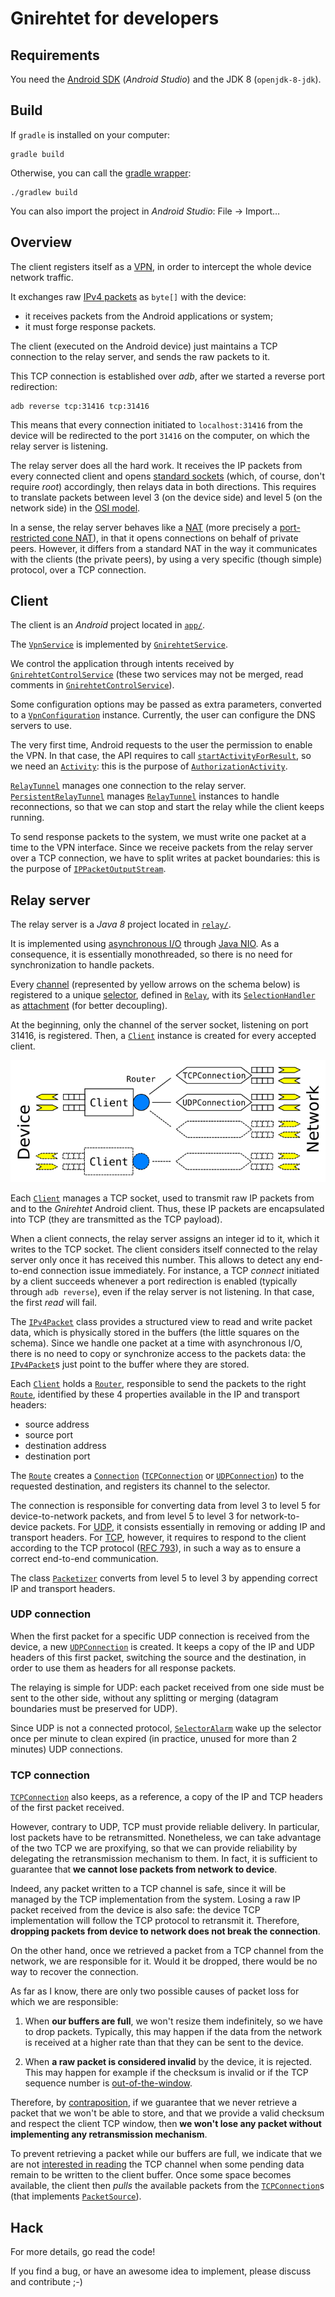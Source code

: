 # Gnirehtet for developers


## Requirements

You need the [Android SDK] (_Android Studio_) and the JDK 8 (`openjdk-8-jdk`).

[Android SDK]: https://developer.android.com/studio/index.html


## Build

If `gradle` is installed on your computer:

    gradle build

Otherwise, you can call the [gradle wrapper]:

    ./gradlew build

You can also import the project in _Android Studio_: File → Import…

[gradle wrapper]: https://docs.gradle.org/current/userguide/gradle_wrapper.html


## Overview

The client registers itself as a [VPN], in order to intercept the whole device
network traffic.

It exchanges raw [IPv4 packets] as `byte[]` with the device:
 - it receives packets from the Android applications or system;
 - it must forge response packets.

The client (executed on the Android device) just maintains a TCP connection to
the relay server, and sends the raw packets to it.

This TCP connection is established over _adb_, after we started a reverse
port redirection:

    adb reverse tcp:31416 tcp:31416

This means that every connection initiated to `localhost:31416` from the device
will be redirected to the port `31416` on the computer, on which the relay
server is listening.

The relay server does all the hard work. It receives the IP packets from every
connected client and opens [standard sockets][berkeley] (which, of course, don't
require _root_) accordingly, then relays data in both directions. This requires
to translate packets between level 3 (on the device side) and level 5 (on the
network side) in the [OSI model].

In a sense, the relay server behaves like a [NAT] (more precisely a
[port-restricted cone NAT][portNAT]), in that it opens connections on behalf of
private peers. However, it differs from a standard NAT in the way it
communicates with the clients (the private peers), by using a very specific
(though simple) protocol, over a TCP connection.

[VPN]: https://developer.android.com/reference/android/net/VpnService.html
[IPv4 packets]: https://en.wikipedia.org/wiki/IPv4#Packet_structure
[OSI model]: https://en.wikipedia.org/wiki/OSI_model
[berkeley]: https://en.wikipedia.org/wiki/Berkeley_sockets
[NAT]: https://en.wikipedia.org/wiki/Network_address_translation
[portNAT]: https://en.wikipedia.org/wiki/Network_address_translation#Methods_of_translation


## Client

The client is an _Android_ project located in [`app/`](app/).

The [`VpnService`] is implemented by
[`GnirehtetService`].

We control the application through intents received by
[`GnirehtetControlService`] (these two services may not be merged, read
comments in [`GnirehtetControlService`]).

Some configuration options may be passed as extra parameters, converted to a
[`VpnConfiguration`] instance. Currently, the user can configure the DNS servers
to use.

The very first time, Android requests to the user the permission to enable the
VPN. In that case, the API requires to call
[`startActivityForResult`], so we need an [`Activity`]: this is the purpose
of [`AuthorizationActivity`].

[`RelayTunnel`] manages one connection to the relay server.
[`PersistentRelayTunnel`] manages [`RelayTunnel`] instances to handle
reconnections, so that we can stop and start the relay while the client keeps
running.

To send response packets to the system, we must write one packet at a time to
the VPN interface. Since we receive packets from the relay server over a TCP
connection, we have to split writes at packet boundaries: this is the purpose
of [`IPPacketOutputStream`].

[`VpnService`]: https://developer.android.com/reference/android/net/VpnService.html
[`GnirehtetService`]: app/src/main/java/com/genymobile/gnirehtet/GnirehtetService.java
[`GnirehtetControlService`]: app/src/main/java/com/genymobile/gnirehtet/GnirehtetControlService.java
[`VpnConfiguration`]: app/src/main/java/com/genymobile/gnirehtet/VpnConfiguration.java
[`startActivityForResult`]: https://developer.android.com/reference/android/app/Activity.html#startActivityForResult%28android.content.Intent,%20int%29
[`Activity`]: https://developer.android.com/reference/android/app/Activity.html
[`AuthorizationActivity`]: app/src/main/java/com/genymobile/gnirehtet/AuthorizationActivity.java
[`RelayTunnel`]: app/src/main/java/com/genymobile/gnirehtet/RelayTunnel.java
[`PersistentRelayTunnel`]: app/src/main/java/com/genymobile/gnirehtet/PersistentRelayTunnel.java
[`IPPacketOutputStream`]: app/src/main/java/com/genymobile/gnirehtet/IPPacketOutputStream.java


## Relay server

The relay server is a _Java 8_ project located in [`relay/`](relay/).

It is implemented using [asynchronous I/O] through [Java NIO]. As a
consequence, it is essentially monothreaded, so there is no need for
synchronization to handle packets.

Every [channel][SelectableChannel] (represented by yellow arrows on the schema
below) is registered to a unique [selector], defined in [`Relay`], with its
[`SelectionHandler`] as [attachment] (for better decoupling).

At the beginning, only the channel of the server socket, listening on port
31416, is registered. Then, a [`Client`] instance is created for every
accepted client.

[asynchronous I/O]: https://en.wikipedia.org/wiki/Asynchronous_I/O
[Java NIO]: https://en.wikipedia.org/wiki/New_I/O_%28Java%29
[SelectableChannel]: https://docs.oracle.com/javase/8/docs/api/java/nio/channels/SelectableChannel.html
[Selector]: https://docs.oracle.com/javase/8/docs/api/java/nio/channels/Selector.html
[`Relay`]: relay/src/main/java/com/genymobile/relay/Relay.java
[`SelectionHandler`]: relay/src/main/java/com/genymobile/relay/SelectionHandler.java
[attachment]: https://docs.oracle.com/javase/8/docs/api/java/nio/channels/SelectionKey.html#attachment--
[`Client`]: relay/src/main/java/com/genymobile/relay/Client.java

![archi](assets/archi.png)

Each [`Client`] manages a TCP socket, used to transmit raw IP packets from and
to the _Gnirehtet_ Android client. Thus, these IP packets are encapsulated into
TCP (they are transmitted as the TCP payload).

When a client connects, the relay server assigns an integer id to it, which it
writes to the TCP socket. The client considers itself connected to the relay
server only once it has received this number. This allows to detect any
end-to-end connection issue immediately. For instance, a TCP _connect_ initiated
by a client succeeds whenever a port redirection is enabled (typically through
`adb reverse`), even if the relay server is not listening. In that case, the
first _read_ will fail.

The [`IPv4Packet`] class provides a structured view to read and write packet
data, which is physically stored in the buffers (the little squares on the
schema). Since we handle one packet at a time with asynchronous I/O, there is no
need to copy or synchronize access to the packets data: the [`IPv4Packet`]s
just point to the buffer where they are stored.

Each [`Client`] holds a [`Router`], responsible to send the packets to the
right [`Route`], identified by these 4 properties available in the IP and
transport headers:

 - source address
 - source port
 - destination address
 - destination port

The [`Route`] creates a [`Connection`] ([`TCPConnection`] or [`UDPConnection`])
to the requested destination, and registers its channel to the selector.

The connection is responsible for converting data from level 3 to level 5 for
device-to-network packets, and from level 5 to level 3 for network-to-device
packets. For [UDP][`UDPConnection`], it consists essentially in removing or
adding IP and transport headers. For [TCP][`TCPConnection`], however, it
requires to respond to the client according to the TCP protocol ([RFC 793]),
in such a way as to ensure a correct end-to-end communication.

The class [`Packetizer`] converts from level 5 to level 3 by appending correct
IP and transport headers.


[`IPv4Packet`]: relay/src/main/java/com/genymobile/relay/IPv4Packet.java
[`Router`]: relay/src/main/java/com/genymobile/relay/Router.java
[`Route`]: relay/src/main/java/com/genymobile/relay/Route.java
[`Connection`]: relay/src/main/java/com/genymobile/relay/Connection.java
[`TCPConnection`]: relay/src/main/java/com/genymobile/relay/TCPConnection.java
[`UDPConnection`]: relay/src/main/java/com/genymobile/relay/UDPConnection.java
[RFC 793]: https://tools.ietf.org/html/rfc793
[`Packetizer`]: relay/src/main/java/com/genymobile/relay/Packetizer.java


### UDP connection

When the first packet for a specific UDP connection is received from the device,
a new [`UDPConnection`] is created. It keeps a copy of the IP and UDP headers
of this first packet, switching the source and the destination, in order to use
them as headers for all response packets.

The relaying is simple for UDP: each packet received from one side must be sent
to the other side, without any splitting or merging (datagram boundaries must be
preserved for UDP).

Since UDP is not a connected protocol, [`SelectorAlarm`] wake up the selector
once per minute to clean expired (in practice, unused for more than 2 minutes)
UDP connections.

[`DatagramChannel`]: relay/src/main/java/com/genymobile/relay/DatagramChannel.java
[`SelectorAlarm`]: relay/src/main/java/com/genymobile/relay/SelectorAlarm.java


### TCP connection

[`TCPConnection`] also keeps, as a reference, a copy of the IP and TCP headers
of the first packet received.

However, contrary to UDP, TCP must provide reliable delivery. In particular,
lost packets have to be retransmitted. Nonetheless, we can take advantage of the
two TCP we are proxifying, so that we can provide reliability by delegating the
retransmission mechanism to them. In fact, it is sufficient to guarantee that
**we cannot lose packets from network to device**.

Indeed, any packet written to a TCP channel is safe, since it will be managed by
the TCP implementation from the system. Losing a raw IP packet received from the
device is also safe: the device TCP implementation will follow the TCP protocol
to retransmit it. Therefore, **dropping packets from device to network does not
break the connection**.

On the other hand, once we retrieved a packet from a TCP channel from the
network, we are responsible for it. Would it be dropped, there would be no way
to recover the connection.

As far as I know, there are only two possible causes of packet loss for which we
are responsible:

 1. When **our buffers are full**, we won't resize them indefinitely, so we have to
drop packets. Typically, this may happen if the data from the network is
received at a higher rate than that they can be sent to the device.

 2. When **a raw packet is considered invalid** by the device, it is rejected.
This may happen for example if the checksum is invalid or if the TCP sequence
number is [out-of-the-window][flow control].

[flow control]: https://en.wikipedia.org/wiki/Transmission_Control_Protocol#Flow_control

Therefore, by [contraposition], if we guarantee that we never retrieve a packet
that we won't be able to store, and that we provide a valid checksum and respect
the client TCP window, then **we won't lose any packet without implementing any
retransmission mechanism**.

[contraposition]: https://en.wikipedia.org/wiki/Contraposition

To prevent retrieving a packet while our buffers are full, we indicate that we
are not [interested in reading][interestOps] the TCP channel when some pending
data remain to be written to the client buffer. Once some space becomes
available, the client then _pulls_ the available packets from the
[`TCPConnection`]s (that implements [`PacketSource`]).

[interestOps]: https://developer.android.com/reference/java/nio/channels/SelectionKey.html#interestOps%28int%29
[`PacketSource`]: relay/src/main/java/com/genymobile/relay/PacketSource.java


## Hack

For more details, go read the code!

If you find a bug, or have an awesome idea to implement, please discuss and
contribute ;-)
